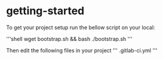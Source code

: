 # getting-started

To get your project setup run the bellow script on your local:

'''shell
wget bootstrap.sh && bash ./bootstrap.sh
'''

Then edit the following files in your project
'''
.gitlab-ci.yml
'''